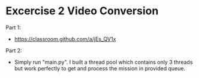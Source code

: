 # Excercise 2 Video Conversion
Part 1:
  * https://classroom.github.com/a/jEs_QV1x

Part 2:
  * Simply run "main.py". I built a thread pool which contains only 3 threads but work perfectly to get and process the mission in provided     queue.
